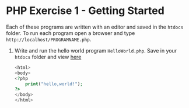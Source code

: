 # PHP Exercise 1 - Getting Started

Each of these programs are written with an editor and saved in the ``htdocs`` folder. 
To run each program open a browser and type ``http://localhost/PROGRAMNAME.php``.

1.	Write and run the hello world program ``HelloWorld.php``.
	Save in your ``htdocs`` folder and view [here](http://localhost/HelloWorld.php)

	```php
    <html>
    <body>
    <?php
        print("hello,world!");
    ?>
    </body>
    </html>

	```

